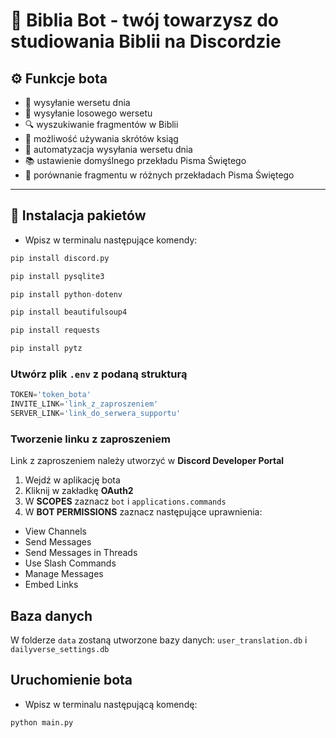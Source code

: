 # 📖 Biblia Bot - twój towarzysz do studiowania Biblii na Discordzie

## ⚙️ Funkcje bota

- 📅 wysyłanie wersetu dnia
- 🎲 wysyłanie losowego wersetu
- 🔍 wyszukiwanie fragmentów w Biblii
- 📖 możliwość używania skrótów ksiąg
- 🔁 automatyzacja wysyłania wersetu dnia
- 📚 ustawienie domyślnego przekładu Pisma Świętego
- 📑 porównanie fragmentu w różnych przekładach Pisma Świętego
---
## 📂 Instalacja pakietów

* Wpisz w terminalu następujące komendy:

``` python
pip install discord.py
```

``` python
pip install pysqlite3
```

``` python
pip install python-dotenv
```

``` python
pip install beautifulsoup4
```

``` python
pip install requests
```

``` python
pip install pytz
```

### Utwórz plik `.env` z podaną strukturą

``` python
TOKEN='token_bota'
INVITE_LINK='link_z_zaproszeniem'
SERVER_LINK='link_do_serwera_supportu'
```
### Tworzenie linku z zaproszeniem

Link z zaproszeniem należy utworzyć w **Discord Developer Portal**
1. Wejdź w aplikację bota
2. Kliknij w zakładkę **OAuth2**
3. W **SCOPES** zaznacz `bot` i `applications.commands`
4. W **BOT PERMISSIONS** zaznacz następujące uprawnienia:
* View Channels
* Send Messages
* Send Messages in Threads
* Use Slash Commands
* Manage Messages
* Embed Links

## Baza danych

W folderze `data` zostaną utworzone bazy danych: `user_translation.db` i `dailyverse_settings.db`

## Uruchomienie bota

* Wpisz w terminalu następującą komendę:

``` python
python main.py
```
